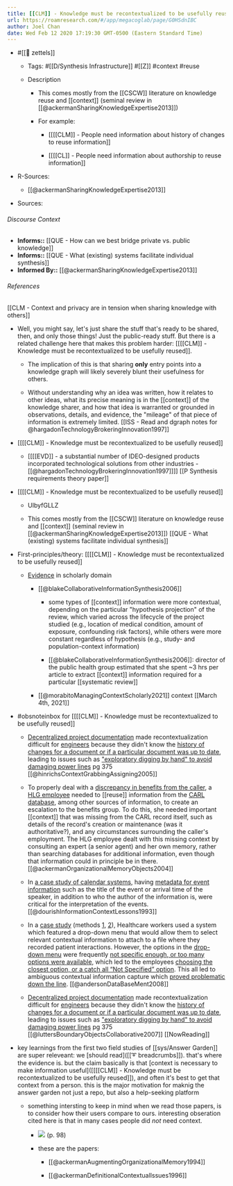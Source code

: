 ```yaml
---
title: [[CLM]] - Knowledge must be recontextualized to be usefully reused
url: https://roamresearch.com/#/app/megacoglab/page/G0HSdnIBC
author: Joel Chan
date: Wed Feb 12 2020 17:19:30 GMT-0500 (Eastern Standard Time)
---
```


- #[[🌲 zettels]]

    - Tags: #[[D/Synthesis Infrastructure]] #[[Z]] #context #reuse

    - Description

        - This comes mostly from the [[CSCW]] literature on knowledge reuse and [[context]] (seminal review in [[@ackermanSharingKnowledgeExpertise2013]])

        - For example:

            - [[[[CLM]] - People need information about history of changes to reuse information]]

            - [[[[CL]] - People need information about authorship to reuse information]]
- R-Sources:

    - [[@ackermanSharingKnowledgeExpertise2013]]
- Sources:

###### Discourse Context

- **Informs::** [[QUE - How can we best bridge private vs. public knowledge]]
- **Informs::** [[QUE - What (existing) systems facilitate individual synthesis]]
- **Informed By::** [[@ackermanSharingKnowledgeExpertise2013]]

###### References

[[CLM - Context and privacy are in tension when sharing knowledge with others]]

- Well, you might say, let's just share the stuff that's ready to be shared, then, and only those things! Just the public-ready stuff. But there is a related challenge here that makes this problem harder: [[[[CLM]] - Knowledge must be recontextualized to be usefully reused]].

    - The implication of this is that sharing __only__ entry points into a knowledge graph will likely severely blunt their usefulness for others.

    - Without understanding why an idea was written, how it relates to other ideas, what its precise meaning is in the [[context]] of the knowledge sharer, and how that idea is warranted or grounded in observations, details, and evidence, the "mileage" of that piece of information is extremely limited.
[[ISS - Read and dgraph notes for @hargadonTechnologyBrokeringInnovation1997]]

- [[[[CLM]] - Knowledge must be recontextualized to be usefully reused]]

    - [[[[EVD]] - a substantial number of IDEO-designed products incorporated technological solutions from other industries - [[@hargadonTechnologyBrokeringInnovation1997]]]]
[[P Synthesis requirements theory paper]]

- [[[[CLM]] - Knowledge must be recontextualized to be usefully reused]]

    - UlbyfGLLZ

    - This comes mostly from the [[CSCW]] literature on knowledge reuse and [[context]] (seminal review in [[@ackermanSharingKnowledgeExpertise2013]])
[[QUE - What (existing) systems facilitate individual synthesis]]

- First-principles/theory: [[[[CLM]] - Knowledge must be recontextualized to be usefully reused]]

    - [Evidence]([[SupportedBy]]) in scholarly domain

        - [[@blakeCollaborativeInformationSynthesis2006]]

            - some types of [[context]] information were more contextual, depending on the particular "hypothesis projection" of the review, which varied across the lifecycle of the project studied (e.g., location of medical condition, amount of exposure, confounding risk factors), while others were more constant regardless of hypothesis (e.g., study- and population-context information)

            - [[@blakeCollaborativeInformationSynthesis2006]]: director of the public health group estimated that she spent ~3 hrs per article to extract [[context]] information required  for a particular [[systematic review]]

        - [[@morabitoManagingContextScholarly2021]] context
[[March 4th, 2021]]

- #obsnoteinbox for [[[[CLM]] - Knowledge must be recontextualized to be usefully reused]]

    - [Decentralized project documentation](((BMX6-DOV6))) made recontextualization difficult for [engineers](((CUoGHVXbV))) because they didn't know the [history of changes for a document or if a particular document was up to date](((ANL0-Gihc))), leading to issues such as ["exploratory digging by hand" to avoid damaging power lines](((ZXWd_oKNJ))) pg 375 [[@hinrichsContextGrabbingAssigning2005]]

    - To properly deal with a [discrepancy in benefits from the caller](((aJyU_lBdO))), a [HLG employee](((95SLsSLsN))) needed to [[reuse]] information from the [CARL database](((OLechJ6p6))), among other sources of information, to create an escalation to the benefits group. To do this, she needed important [[context]] that was missing from the CARL record itself, such as details of the record's creation or maintenance (was it authoritative?), and any circumstances surrounding the caller's employment. The HLG employee dealt with this missing context by consulting an expert (a senior agent) and her own memory, rather than searching databases for additional information, even though that information could in principle be in there. [[@ackermanOrganizationalMemoryObjects2004]]

    - In [a case study of calendar systems](((e021Zn_8X))), having [metadata for event information](((H-T2qFmhr))) such as the title of the event or arrival time of the speaker, in addition to who the author of the information is, were critical for the interpretation of the events.  [[@dourishInformationContextLessons1993]]

    - In a [case study](((1NQJ4Lkwn))) (methods [1](((HH7e2hyT2))), [2](((8pTMoQtJD)))), Healthcare workers used a system which featured a drop-down menu that would allow them to select relevant contextual information to attach to a file where they recorded patient interactions. However, the options in the [drop-down menu](((SdDwD5xWe))) were frequently [not specific enough, or too many options were available](((_b8X5Ey1Z))), which led to the employees [choosing the closest option, or a catch all “Not Specified” option](((w-26O9uLq))). This all led to ambiguous contextual information capture which [proved problematic down the line](((IxXKHy5DM))).  [[@andersonDataBaseMent2008]]

    - [Decentralized project documentation](((BMX6-DOV6))) made recontextualization difficult for [engineers](((CUoGHVXbV))) because they didn't know the [history of changes for a document or if a particular document was up to date](((ANL0-Gihc))), leading to issues such as ["exploratory digging by hand" to avoid damaging power lines](((ZXWd_oKNJ))) pg 375 [[@luttersBoundaryObjectsCollaborative2007]]
[[NowReading]]

- key learnings from the first two field studies of [[sys/Answer Garden]] are super releveant: we [should read]([[➰ breadcrumbs]]). that's where the evidence is. but the claim basically is that [context is necessary to make information useful]([[[[CLM]] - Knowledge must be recontextualized to be usefully reused]]), and often it's best to get that context from a person. this is the major motivation for maknig the answer garden not just a repo, but also a help-seeking platform

    - something intersting to keep in mind when we read those papers, is to consider how their users compare to ours. interesting obseration cited here is that in many cases people did *not* need context.

        - ![](https://firebasestorage.googleapis.com/v0/b/firescript-577a2.appspot.com/o/imgs%2Fapp%2Fmegacoglab%2FfXtvGYngHR.png?alt=media&token=a9412eb8-cba5-4f54-922a-47d8f107124e) (p. 98)

        - these are the papers:

            - [[@ackermanAugmentingOrganizationalMemory1994]]

            - [[@ackermanDefinitionalContextualIssues1996]]
